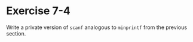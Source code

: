 # Exercise 7-4

Write a private version of `scanf` analogous to `minprintf` from the previous section.
